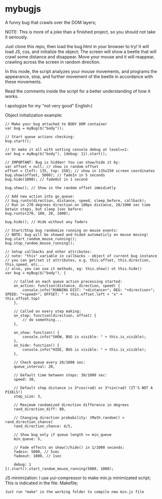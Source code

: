 # mybugjs
A funny bug that crawls over the DOM layers;

NOTE: This is more of a joke than a finished project, so you should not take it seriously.

Just clone this repo, then load the bug.html in your browser to try!
It will load JS, css, and initialize the object;
The screen will show a beetle that will crawl some distance and disappear.
Move your mouse and it will reappear, crawling across the screen in random direction.

In this mode, the script analyzes your mouse movements, and programs the appearance, 
stop, and further movement of the beetle in accordance with these movements.

Read the comments inside the script for a better understanding of how it works.

I apologize for my "not very good" English:)


Object initialization example:

    // Make your bug attached to BODY DOM container
    var bug = myBug($("body"));

    // Start queue actions checking:
    bug.start();

    // Or make it all with setting console debug at level==1:
    var bug = myBug($("body"), {debug: 1}).start();

    // IMPORTANT: Bug is hidden! You can show/hide it by:
    var offset = null; // show in random offset
    offset = {left: 135, top: 250}; // show in 135x250 screen coordinates
    bug.show(offset, 5000); // fadeIn in 5 seconds
    bug.hide(1000); // fadeOut in 1 second

    bug.show(); // Show in the random offset immidiatly

    // Add new action into go_queue:
    // bug.runto(direction, distance, speed, sleep_before, callback);
    // Run in 270 degrees direction on 100px distance, 20/1000 sec time betwin steps, but sleep 1sec before:
    bug.runto(270, 100, 20, 1000);

    bug.hide(); // Hide without any faders

    // Start/Stop bug randomize running on mouse events:
    // NOTE: bug will be showed and hided automaticly on mouse moving!
    bug.start_random_mouse_running();
    bug.stop_random_mouse_running();

    // Setup callbacks and other attributes: 
    // note: "this" variable in callbacks - object of current bug instance
    // you can get/set it attributes, e.g. this.offset, this.direction, this.speed, etc...
    // also, you can use it methods, eg: this.show() ot this.hide()
    var bug = myBug($("body"), {

        // Called on each queue action processing started:
        on_action: function(distance, direction, speed) {
            console.info("RUNNING DIST: "+distance+"; DEG: "+direction+"; SPEED: "+speed+"; OFFSET: " + this.offset.left + "x" + this.offset.top)
        },

        // Called on every step making:
        on_step: function(direction, offset) {
            // do something...
        },

        on_show: function() {
            console.info("SHOW, BUG is visible: " + this.is_visible);
        },
        on_hide: function() {
            console.info("HIDE, BUG is visible: " + this.is_visible);
        },

        // Check queue every 20/1000 sec:
        queue_interval: 20, 

        // Default time between steps: 30/1000 sec:
        speed: 30, 

        // Default step distance is 3*cos(rad) or 3*sin(rad) (IT'S NOT A PIXELS!)
        step_size: 3,

        // Maximum randomized direction difference in degrees
        rand_direction_diff: 80,

        // Changing direction probability: (Math.random() > rand_direction_chance)
        rand_direction_chance: 4/5,

        // Show bug only if queue length >= min_queue
        min_queue: 5, 

        // Fade effects on show()/hide() in 1/1000 seconds:
        fadein: 5000, // 5sec
        fadeout: 1000, // 1sec

        debug: 1
    }).start().start_random_mouse_running(5000, 1000);




JS minimization:
    I use yui-compressor to make min.js minimizated script;
    This is indicated in the file: Makefile;

    Just run "make" in the working folder to compile new min.js file
    
